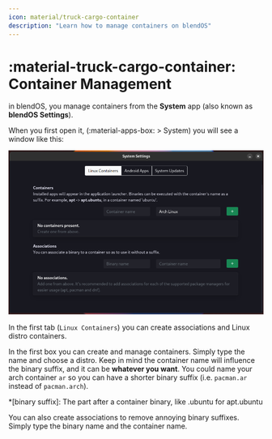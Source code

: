 ```yaml
---
icon: material/truck-cargo-container
description: "Learn how to manage containers on blendOS"
---
```


# :material-truck-cargo-container: Container Management

in blendOS, you manage containers from the **System** app (also known as **blendOS Settings**).

When you first open it, (:material-apps-box: > System) you will see a window like this:

![blend-settings](../../assets/img/blend-settings.png)

In the first tab (`Linux Containers`) you can create associations and Linux distro containers.

In the first box you can create and manage containers. Simply type the name and choose a distro. Keep in mind the container name will influence the binary suffix, and it can be **whatever you want**. You could name your arch container `ar` so you can have a shorter binary suffix (i.e. `pacman.ar` instead of `pacman.arch`).

*[binary suffix]: The part after a container binary, like .ubuntu for apt.ubuntu

You can also create associations to remove annoying binary suffixes. Simply type the binary name and the container name.